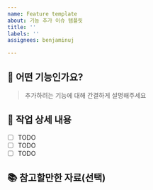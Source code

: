 ```yaml
---
name: Feature template
about: 기능 추가 이슈 템플릿
title: ''
labels: ''
assignees: benjaminuj

---
```


## 🦿 어떤 기능인가요?

> 추가하려는 기능에 대해 간결하게 설명해주세요

## 📜 작업 상세 내용

- [ ] TODO
- [ ] TODO
- [ ] TODO

## 📚 참고할만한 자료(선택)
